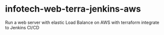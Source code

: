 # infotech-web-terra-jenkins-aws
Run a web server with elastic Load Balance on AWS with terraform integrate to Jenkins CI/CD
